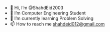 - 👋 Hi, I’m @ShahdEid2003
- 👀 I’m Computer Engineering Student
- 🌱 I’m currently learning Problem Solving 
- 📫 How to reach me shahdeid012@gmail.com



